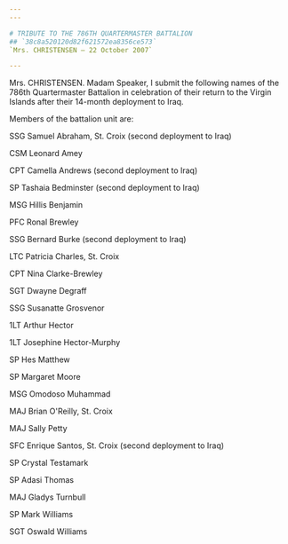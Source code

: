 ```yaml
---
---

# TRIBUTE TO THE 786TH QUARTERMASTER BATTALION
## `38c8a520120d82f621572ea8356ce573`
`Mrs. CHRISTENSEN — 22 October 2007`

---
```



Mrs. CHRISTENSEN. Madam Speaker, I submit the following names of the 
786th Quartermaster Battalion in celebration of their return to the 
Virgin Islands after their 14-month deployment to Iraq.

Members of the battalion unit are:


SSG Samuel Abraham, St. Croix (second deployment to Iraq)

CSM Leonard Amey

CPT Camella Andrews (second deployment to Iraq)

SP Tashaia Bedminster (second deployment to Iraq)

MSG Hillis Benjamin

PFC Ronal Brewley

SSG Bernard Burke (second deployment to Iraq)

LTC Patricia Charles, St. Croix

CPT Nina Clarke-Brewley

SGT Dwayne Degraff

SSG Susanatte Grosvenor

1LT Arthur Hector

1LT Josephine Hector-Murphy

SP Hes Matthew

SP Margaret Moore

MSG Omodoso Muhammad

MAJ Brian O'Reilly, St. Croix

MAJ Sally Petty

SFC Enrique Santos, St. Croix (second deployment to Iraq)

SP Crystal Testamark

SP Adasi Thomas

MAJ Gladys Turnbull

SP Mark Williams

SGT Oswald Williams

